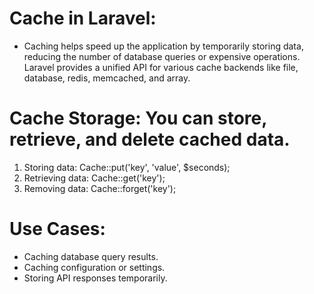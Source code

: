 # Cache in Laravel:
- Caching helps speed up the application by temporarily storing data, reducing the number of database queries or expensive operations. Laravel provides a unified API for various cache backends like file, database, redis, memcached, and array.

# Cache Storage: You can store, retrieve, and delete cached data.
1. Storing data: Cache::put('key', 'value', $seconds);
2. Retrieving data: Cache::get('key');
3. Removing data: Cache::forget('key');


# Use Cases:

- Caching database query results.
- Caching configuration or settings.
- Storing API responses temporarily.